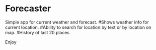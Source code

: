# Forecaster

Simple app for current weather and forecast. 
#Shows weather info for current location.
#Ability to search for location by text or by location on map.
#History of last 20 places.

Enjoy

